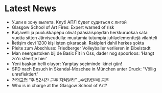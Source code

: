 # Latest News
-  Ушли в зону вылета. Клуб АПЛ будет судиться с лигой
-  Glasgow School of Art Fires: Expert warned of risk
-  Kaljavelli ja puolukkapepu olivat pääsiäispöydän herkkuruokaa sata vuotta sitten Järviseudulla: muutamia tutumpia juhlaelementtejä vilahteli
-  İletişim devi 1200 kişi işten çıkaracak. Rakipleri dahil herkes şokta
-  Pleite zum Abschluss: Friedberger Volleyballer verlieren in Eibelstadt
-  Man neergestoken bij de Basic Fit in Oss, dader nog spoorloos: ‘Hangt zo'n sfeertje hier’
-  Yeni başkan belli oluyor: Yargıtay seçiminde ikinci gün!
-  SPD nach Besuch in Skandal-Moschee in München unter Druck: "Völlig unreflektiert"
-  전의교협 “주 52시간 근무 지켜달라”…수련병원에 공문
-  Who is in charge at the Glasgow School of Art?
